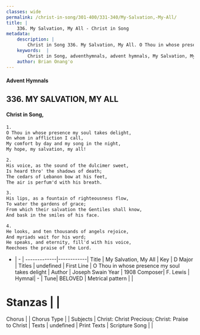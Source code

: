 ```yaml
---
classes: wide
permalink: /christ-in-song/301-400/331-340/My-Salvation,-My-All/
title: |
    336. My Salvation, My All - Christ in Song
metadata:
    description: |
        Christ in Song 336. My Salvation, My All. O Thou in whose presence my soul takes delight, On whom in affliction I call, My comfort by day and my song in the night, My hope, my salvation, my all!
    keywords:  |
        Christ in Song, adventhymnals, advent hymnals, My Salvation, My All, O Thou in whose presence my soul takes delight. 
    author: Brian Onang'o
---
```


#### Advent Hymnals
## 336. MY SALVATION, MY ALL
####  Christ in Song,

```txt
1.
O Thou in whose presence my soul takes delight,
On whom in affliction I call,
My comfort by day and my song in the night,
My hope, my salvation, my all!

2.
His voice, as the sound of the dulcimer sweet,
Is heard thro' the shadows of death;
The cedars of Lebanon bow at his feet,
The air is perfum'd with his breath.

3.
His lips, as a fountain of righteousness flow,
To water the gardens of grace;
From which their salvation the Gentiles shall know,
And bask in the smiles of his face.

4.
He looks, and ten thousands of angels rejoice,
And myriads wait for his word;
He speaks, and eternity, fill'd with his voice,
Reechoes the praise of the Lord.

```

- |   -  |
-------------|------------|
Title | My Salvation, My All |
Key | D Major |
Titles | undefined |
First Line | O Thou in whose presence my soul takes delight |
Author | Joseph Swain
Year | 1908
Composer| F. Lewis |
Hymnal|  - |
Tune| BELOVED |
Metrical pattern | |
# Stanzas |  |
Chorus |  |
Chorus Type |  |
Subjects | Christ: Christ Precious; Christ: Praise to Christ |
Texts | undefined |
Print Texts | 
Scripture Song |  |
    

